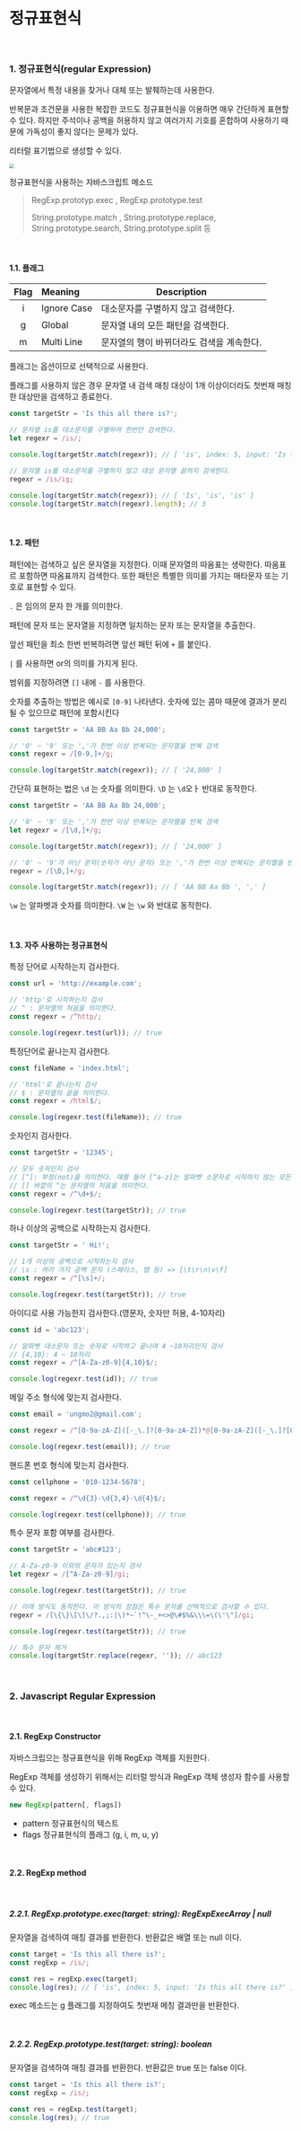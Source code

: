 # 정규표현식

<br>

### 1. 정규표현식(regular Expression)

문자열에서 특정 내용을 찾거나 대체 또는 발췌하는데 사용한다.

반복문과 조건문을 사용한 복잡한 코드도 정규표현식을 이용하면 매우 간단하게 표현할 수 있다. 하지만 주석이나 공백을 허용하지 않고 여러가지 기호를 혼합하여 사용하기 때문에 가독성이 좋지 않다는 문제가 있다.

리터럴 표기법으로 생성할 수 있다.

<img src="https://poiemaweb.com/img/regular_expression.png" style="zoom:50%;" />

정규표현식을 사용하는 자바스크립트 메소드

> RegExp.prototyp.exec , RegExp.prototype.test
>
> String.prototype.match , String.prototype.replace, String.prototype.search, String.prototype.split 등

<br>

#### 1.1. 플래그

| Flag | Meaning     | Description                               |
| :--: | :---------- | ----------------------------------------- |
|  i   | Ignore Case | 대소문자를 구별하지 않고 검색한다.        |
|  g   | Global      | 문자열 내의 모든 패턴을 검색한다.         |
|  m   | Multi Line  | 문자열의 행이 바뀌더라도 검색을 계속한다. |

플래그는 옵션이므로 선택적으로 사용한다.

플래그를 사용하지 않은 경우 문자열 내 검색 매칭 대상이 1개 이상이더라도 첫번재 매칭한 대상만을 검색하고 종료한다.

~~~javascript
const targetStr = 'Is this all there is?';

// 문자열 is를 대소문자를 구별하여 한번만 검색한다.
let regexr = /is/;

console.log(targetStr.match(regexr)); // [ 'is', index: 5, input: 'Is this all there is?' ]

// 문자열 is를 대소문자를 구별하지 않고 대상 문자열 끝까지 검색한다.
regexr = /is/ig;

console.log(targetStr.match(regexr)); // [ 'Is', 'is', 'is' ]
console.log(targetStr.match(regexr).length); // 3
~~~

<br>

#### 1.2. 패턴

패턴에는 검색하고 싶은 문자열을 지정한다. 이때 문자열의 따옴표는 생략한다. 따옴표르 포함하면 따옴표까지 검색한다. 또한 패턴은 특별한 의미를 가지는 매타문자 또는 기호로 표현할 수 있다.

`.` 은 임의의 문자 한 개를 의미한다.

패턴에 문자 또는 문자열을 지정하면 일치하는 문자 또는 문자열을 추출한다.

앞선 패턴을 최소 한번 반복하려면 앞선 패턴 뒤에 `+` 를 붙인다.

`|` 를 사용하면 or의 의미를 가지게 된다.

범위를 지정하려면 `[]` 내에 `-` 를 사용한다.

숫자를 추출하는 방법은 예시로  `[0-9]` 나타낸다. 숫자에 있는 콤마 때문에 결과가 분리될 수 있으므로 패턴에 포함시킨다

~~~javascript
const targetStr = 'AA BB Aa Bb 24,000';

// '0' ~ '9' 또는 ','가 한번 이상 반복되는 문자열을 반복 검색
const regexr = /[0-9,]+/g;

console.log(targetStr.match(regexr)); // [ '24,000' ]
~~~

간단히 표현하는 법은 `\d` 는 숫자를 의미한다. `\D` 는 `\d`오ㅏ 반대로 동작한다.

~~~javascript
const targetStr = 'AA BB Aa Bb 24,000';

// '0' ~ '9' 또는 ','가 한번 이상 반복되는 문자열을 반복 검색
let regexr = /[\d,]+/g;

console.log(targetStr.match(regexr)); // [ '24,000' ]

// '0' ~ '9'가 아닌 문자(숫자가 아닌 문자) 또는 ','가 한번 이상 반복되는 문자열을 반복 검색
regexr = /[\D,]+/g;

console.log(targetStr.match(regexr)); // [ 'AA BB Aa Bb ', ',' ]
~~~

`\w` 는 알파벳과 숫자를 의미한다. `\W` 는 `\w` 와 반대로 동작한다.

<br>

#### 1.3. 자주 사용하는 정규표현식

특정 단어로 시작하는지 검사한다.

~~~javascript
const url = 'http://example.com';

// 'http'로 시작하는지 검사
// ^ : 문자열의 처음을 의미한다.
const regexr = /^http/;

console.log(regexr.test(url)); // true
~~~

특정단어로 끝나는지 검사한다.

~~~javascript
const fileName = 'index.html';

// 'html'로 끝나는지 검사
// $ : 문자열의 끝을 의미한다.
const regexr = /html$/;

console.log(regexr.test(fileName)); // true
~~~

숫자인지 검사한다.

~~~javascript
const targetStr = '12345';

// 모두 숫자인지 검사
// [^]: 부정(not)을 의미한다. 얘를 들어 [^a-z]는 알파벳 소문자로 시작하지 않는 모든 문자를 의미한다.
// [] 바깥의 ^는 문자열의 처음을 의미한다.
const regexr = /^\d+$/;

console.log(regexr.test(targetStr)); // true
~~~

하나 이상의 공백으로 시작하는지 검사한다.

~~~javascript
const targetStr = ' Hi!';

// 1개 이상의 공백으로 시작하는지 검사
// \s : 여러 가지 공백 문자 (스페이스, 탭 등) => [\t\r\n\v\f]
const regexr = /^[\s]+/;

console.log(regexr.test(targetStr)); // true
~~~

아이디로 사용 가능한지 검사한다.(영문자, 숫자만 허용, 4-10자리)

~~~javascript
const id = 'abc123';

// 알파벳 대소문자 또는 숫자로 시작하고 끝나며 4 ~10자리인지 검사
// {4,10}: 4 ~ 10자리
const regexr = /^[A-Za-z0-9]{4,10}$/;

console.log(regexr.test(id)); // true
~~~

메일 주소 형식에 맞는지 검사한다.

~~~javascript
const email = 'ungmo2@gmail.com';

const regexr = /^[0-9a-zA-Z]([-_\.]?[0-9a-zA-Z])*@[0-9a-zA-Z]([-_\.]?[0-9a-zA-Z])*\.[a-zA-Z]{2,3}$/;

console.log(regexr.test(email)); // true
~~~

핸드폰 번호 형식에 맞는지 검사한다.

~~~javascript
const cellphone = '010-1234-5678';

const regexr = /^\d{3}-\d{3,4}-\d{4}$/;

console.log(regexr.test(cellphone)); // true
~~~

특수 문자 포함 여부를 검사한다.

~~~javascript
const targetStr = 'abc#123';

// A-Za-z0-9 이외의 문자가 있는지 검사
let regexr = /[^A-Za-z0-9]/gi;

console.log(regexr.test(targetStr)); // true

// 아래 방식도 동작한다. 이 방식의 장점은 특수 문자를 선택적으로 검사할 수 있다.
regexr = /[\{\}\[\]\/?.,;:|\)*~`!^\-_+<>@\#$%&\\\=\(\'\"]/gi;

console.log(regexr.test(targetStr)); // true

// 특수 문자 제거
console.log(targetStr.replace(regexr, '')); // abc123
~~~



<br>

### 2. Javascript Regular Expression

<br>

#### 2.1. RegExp Constructor

자바스크립으는 정규표현식을 위해 RegExp 객체를 지원한다.

RegExp 객체를 생성하기 위해서는 리터럴 방식과 RegExp 객체 생성자 함수를 사용할 수 있다.

~~~javascript
new RegExp(pattern[, flags])
~~~

- pattern 정규표현식의 텍스트
- flags 정규표현식의 플래그 (g, i, m, u, y)

<br>

#### 2.2. RegExp method

<br>

##### 2.2.1. RegExp.prototype.exec(target: string): RegExpExecArray | null

문자열을 검색하여 매칭 결과를 반환한다. 반환값은 배열 또는 null 이다.

~~~javascript
const target = 'Is this all there is?';
const regExp = /is/;

const res = regExp.exec(target);
console.log(res); // [ 'is', index: 5, input: 'Is this all there is?' ]
~~~

exec 메소드는 g 플래그를 지정하여도 첫번재 메칭 결과만을 반환한다.

<br>

##### 2.2.2. RegExp.prototype.test(target: string): boolean

문자열을 검색하여 매칭 결과를 반환한다. 반환값은 true 또는 false 이다.

~~~javascript
const target = 'Is this all there is?';
const regExp = /is/;

const res = regExp.test(target);
console.log(res); // true
~~~

